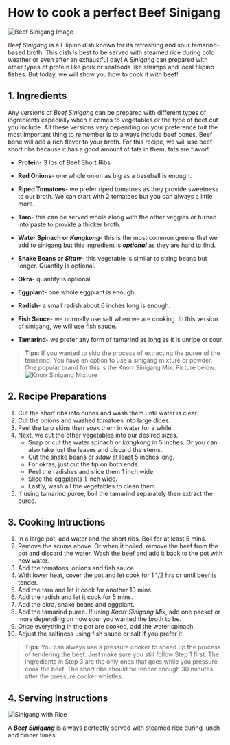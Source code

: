 # How to cook a perfect Beef Sinigang

![Beef Sinigang Image](https://www.maggi.ph/sites/default/files/srh_recipes/442ce059c4c490e1ab61cdaef9c98511.jpg)

_Beef Sinigang_ is a Filipino dish known for its refreshing and sour tamarind-based broth. This dish is best to be served with steamed rice during cold weather or even after an exhaustful day! A _Sinigang_ can prepared with other types of protein like pork or seafoods like shrimps and local filipino fishes. But today, we will show you how to cook it with beef!

## 1. Ingredients
Any versions of *Beef Sinigang* can be prepared with different types of ingredients especially when it comes to vegetables or the type of beef cut you include. All these versions vary depending on your preference but the most important thing to remember is to always include beef bones. Beef bone will add a rich flavor to your broth. For this recipe, we will use beef short ribs because it has a good amount of fats in them, fats are flavor!

* **Protein**- 3 lbs of Beef Short Ribs

* **Red Onions**- one whole onion as big as a baseball is enough.
* **Riped Tomatoes**- we prefer riped tomatoes as they provide sweetness to our broth. We can start with 2 tomatoes but you can always a little more.
* **Taro**- this can be served whole along with the other veggies or turned into paste to provide a thicker broth.
* **Water Spinach or _Kangkong_**- this is the most common greens that we add to sinigang but this ingredient is ***optional*** as they are hard to find.
* **Snake Beans or _Sitaw_**- this vegetable is similar to string beans but longer. Quantity is optional.
* **Okra**- quantity is optional.
* **Eggplant**- one whole eggplant is enough.
* **Radish**- a small radish about 6 inches long is enough.
* **Fish Sauce**- we normally use salt when we are cooking. In this version of sinigang, we will use fish sauce.
* **Tamarind**- we prefer any form of tamarind as long as it is unripe or sour.
>**Tips**: If you wanted to skip the process of extracting the puree of the tamarind. You have an option to use a sinigang mixture or powder. One popular brand for this is the Knorr Sinigang Mix. Picture below.
![Knorr Sinigang Mixture](https://cdn.apartmenttherapy.info/image/upload/v1608661749/k/Photo/Recipes/2020-12-this-69-cent-powdered-soup-mix-comfort/2020-12-14_ATK106730.jpg) 

## 2. Recipe Preparations
1. Cut the short ribs into cubes and wash them until water is clear.
2. Cut the onions and washed tomatoes into large dices.
3. Peel the taro skins then soak them in water for a while.
4. Next, we cut the other vegetables into our desired sizes.
    * Snap or cut the water spinach or _kangkong_ in 5 inches. Or you can also take just the leaves and discard the stems.
    * Cut the snake beans or _sitaw_ at least 5 inches long.
    * For okras, just cut the tip on both ends.
    * Peel the radishes and slice them 1 inch wide.
    * Slice the eggplants 1 inch wide.
    * Lastly, wash all the vegetables to clean them.
5. If using tamarind puree, boil the tamarind separately then extract the puree.

## 3. Cooking Intructions
1. In a large pot, add water and the short ribs. Boil for at least 5 mins.
2. Remove the scums above. Or when it boiled, remove the beef from the pot and discard the water. Wash the beef and add it back to the pot with new water.
3. Add the tomatoes, onions and fish sauce.
4. With lower heat, cover the pot and let cook for 1 1/2 hrs or until beef is tender.
5. Add the taro and let it cook for another 10 mins.
6. Add the radish and let it cook for 5 mins.
7. Add the okra, snake beans and eggplant.
8. Add the tamarind puree. If using _Knorr Sinigang Mix_, add one packet or more depending on how sour you wanted the broth to be.
9. Once everything in the pot are cooked, add the water spinach.
10. Adjust the saltiness using fish sauce or salt if you prefer it.
>**Tips**: You can always use a pressure cooker to speed up the process of tendering the beef. Just make sure you still follow Step 1 first. The ingredients in Step 3 are the only ones that goes while you pressure cook the beef. The short ribs should be tender enough 30 minutes after the pressure cooker whistles.

## 4. Serving Instructions
![Sinigang with Rice](https://popmenucloud.com/cdn-cgi/image/width%3D1200%2Cheight%3D1200%2Cfit%3Dscale-down%2Cformat%3Dauto%2Cquality%3D60/arufwdik/e9166e4b-0c2e-494b-a096-0847a07c7210.png)

A ***Beef Sinigang*** is always perfectly served with steamed rice during lunch and dinner times.  

